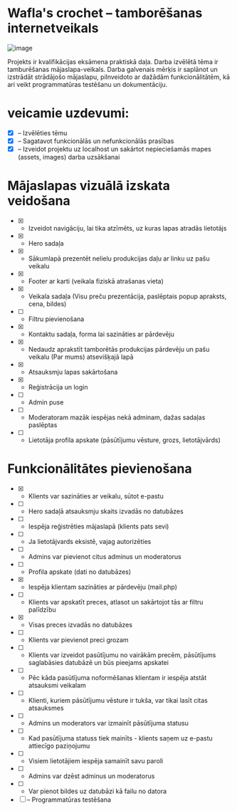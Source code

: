 # Wafla's crochet – tamborēšanas internetveikals
![image](https://github.com/user-attachments/assets/f6c36a77-bee3-4d7c-89bd-9fc702c5c2da)


Projekts ir kvalifikācijas eksāmena praktiskā daļa. Darba izvēlētā tēma ir tamburēšanas mājaslapa-veikals. Darba galvenais mērķis ir saplānot un izstrādāt strādājošo mājaslapu, pilnveidoto ar dažādām funkcionālitātēm, kā ari veikt programmatūras testēšanu un dokumentāciju.

# veicamie uzdevumi:
- [x] – Izvēlēties tēmu
- [x] – Sagatavot funkcionālās un nefunkcionālās prasības
- [x] – Izveidot projektu uz localhost un sakārtot nepieciešamās mapes (assets, images) darba uzsākšanai
# Mājaslapas vizuālā izskata veidošana
- [x] - Izveidot navigāciju, lai tika atzīmēts, uz kuras lapas atradās lietotājs
- [x] - Hero sadaļa
- [x] - Sākumlapā prezentēt nelielu produkcijas daļu ar linku uz pašu veikalu
- [x] - Footer ar karti (veikala fiziskā atrašanas vieta)
- [x] - Veikala sadaļa (Visu preču prezentācija, paslēptais popup apraksts, cena, bildes)
- [ ] - Filtru pievienošana
- [x] - Kontaktu sadaļa, forma lai sazināties ar pārdevēju
- [x] - Nedaudz aprakstīt tamborētās produkcijas pārdevēju un pašu veikalu (Par mums) atsevišķajā lapā
- [X] - Atsauksmju lapas sakārtošana
- [X] - Reģistrācija un login
- [ ] - Admin puse
- [ ] - Moderatoram mazāk iespējas nekā adminam, dažas sadaļas paslēptas
- [ ] - Lietotāja profila apskate (pāsūtījumu vēsture, grozs, lietotājvārds)
# Funkcionālitātes pievienošana
- [x] - Klients var sazināties ar veikalu, sūtot e-pastu
- [ ] - Hero sadaļā atsauksmju skaits izvadās no datubāzes
- [ ] - Iespēja reģistrēties mājaslapā (klients pats sevi)
- [ ] - Ja lietotājvards eksistē, vajag autorizēties
- [ ] - Admins var pievienot citus adminus un moderatorus
- [ ] - Profila apskate (dati no datubāzes)
- [x] - Iespēja klientam sazināties ar pārdevēju (mail.php)
- [ ] - Klients var apskatīt preces, atlasot un sakārtojot tās ar filtru palīdzību
- [x] - Visas preces izvadās no datubāzes
- [ ] - Klients var pievienot preci grozam
- [ ] - Klients var izveidot pasūtījumu no vairākām precēm, pāsūtījums saglabāsies datubāzē un būs pieejams apskatei
- [ ] - Pēc kāda pasūtījuma noformēšanas klientam ir iespēja atstāt atsauksmi veikalam
- [ ] - Klienti, kuriem pāsūtījumu vēsture ir tukša, var tikai lasīt citas atsauksmes
- [ ] - Admins un moderators var izmainīt pāsūtījuma statusu
- [ ] - Kad pasūtījuma statuss tiek mainīts - klients saņem uz e-pastu attiecīgo paziņojumu
- [ ] - Visiem lietotājiem iespēja samainīt savu paroli
- [ ] - Admins var dzēst adminus un moderatorus
- [ ] - Var pienot bildes uz datubāzi kā failu no datora
- [ ] – Programmatūras testēšana
